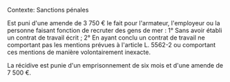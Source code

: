 Contexte: Sanctions pénales

Est puni d'une amende de 3 750 € le fait pour l'armateur, l'employeur ou la personne faisant fonction de recruter des gens de mer : 1° Sans avoir établi un contrat de travail écrit ; 2° En ayant conclu un contrat de travail ne comportant pas les mentions prévues à l'article L. 5562-2 ou comportant ces mentions de manière volontairement inexacte.

La récidive est punie d'un emprisonnement de six mois et d'une amende de 7 500 €.